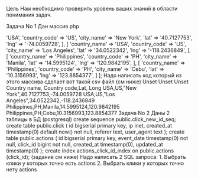 Цель
Нам необходимо проверить уровень ваших знаний в области понимания задач.

Задача No 1
Дан массив php

<?php
$data = [
[
'country_name' => 'USA',
'country_code' => 'US',
'city_name' => 'New York',
'lat' => '40.7127753',
'lng' => '-74.0059728',
],
[
'country_name' => 'USA',
'country_code' => 'US',
'city_name' => 'Los Angeles',
'lat' => '34.0522342',
'lng' => '-118.2436849',
],
[
'country_name' => 'Philippines',
'country_code' => 'PH',
'city_name' => 'Manila',
'lat' => '14.5995124',
'lng' => '120.9842195',
],
[
'country_name' => 'Philippines',
'country_code' => 'PH',
'city_name' => 'Cebu',
'lat' => '10.3156993',
'lng' => '123.8854377',
]
];

Надо написать код который из этого массива сделает вот такой csv файл (см ниже)

Unset

Unset

Unset
Country name, Country code,Lat, Long
USA,US,"New York",40.7127753,-74.0059728
USA,US,"Los Angeles",34.0522342,-118.2436849
Philippines,PH,Manila,14.5995124,120.9842195
Philippines,PH,Cebu,10.3156993,123.8854377

Задача No 2
Даны 2 таблицы в БД (postgresql)

create sequence public.click_new_id_seq;
create table public.click
(
id bigserial primary key,
ip inet,
created_at timestamp(0) default now() not null,
referer text,
user_agent text
);

create table public.actions
(
id bigserial primary key,
event_date timestamp(0) not null,
click_id bigint not null,
created_at timestamp(0),
updated_at timestamp(0)
);
create index actions_click_id_index
on public.actions (click_id);

(задание см ниже)

Надо написать 2 SQL запроса:
1. Выбрать клики у которых точно есть actions
2. Выбрать клики у которых точно нету actions
